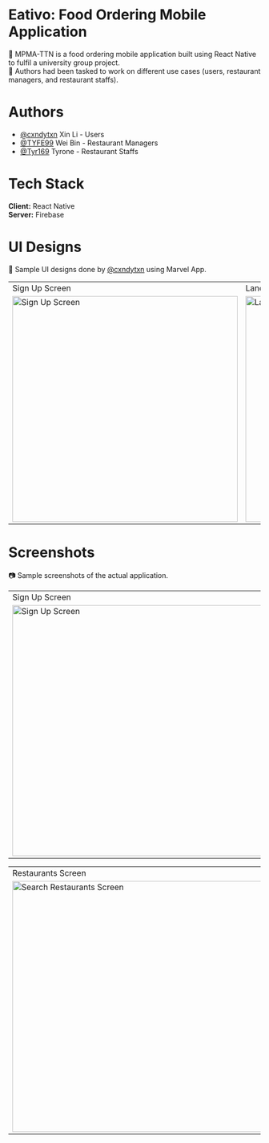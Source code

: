 # Eativo: Food Ordering Mobile Application
:spaghetti: MPMA-TTN is a food ordering mobile application built using React Native to fulfil a university group project. <br />
:speech_balloon: Authors had been tasked to work on different use cases (users, restaurant managers, and restaurant staffs). 

# Authors
- [@cxndytxn](https://www.github.com/cxndytxn) Xin Li - Users
- [@TYFE99](https://www.github.com/TYFE99) Wei Bin - Restaurant Managers
- [@Tyr169](https://www.github.com/Tyr169) Tyrone - Restaurant Staffs

# Tech Stack
**Client:** React Native <br/>
**Server:** Firebase

# UI Designs
:art: Sample UI designs done by [@cxndytxn](https://www.github.com/cxndytxn) using Marvel App.

<table>
  <tr>
    <td>Sign Up Screen</td>
    <td>Landing Screen</td>
    <td>Restaurants Screen</td>
  </tr>
  <tr>
    <td>
      <img src="https://user-images.githubusercontent.com/72306553/229396060-9d89e97e-d585-4678-afe5-09d6015adf12.PNG" height="450" alt="Sign Up Screen" />
    </td>
    <td>
      <img src="https://user-images.githubusercontent.com/72306553/229395685-e0b4bd84-1c2c-4058-99d8-fae0b7d93557.PNG" height="450" alt="Landing Screen" />
    </td>
    <td>
      <img src="https://user-images.githubusercontent.com/72306553/229395799-5d65ec12-a1b3-4ce7-b461-b55f2e8a49fc.PNG" height="450" alt="Restaurants Screen" />
    </td>
  </tr>
</table>

<!-- ## Restaurant Managers/Staffs
<table>
  <tr>
    <td>Sign Up Screen</td>
    <td>Landing Screen</td>
    <td>Orders Screen</td>
  </tr>
  <tr>
    <td>
      <img src="https://user-images.githubusercontent.com/72306553/229403591-11c45cbc-b248-4acc-813a-561ed055582e.PNG" height="450" alt="Sign Up Screen" />
    </td>
    <td>
      <img src="https://user-images.githubusercontent.com/72306553/229403442-de873294-f4d6-4822-a65b-cc482c94499f.PNG" height="450" alt="Landing Screen" />
    </td>
    <td>
      <img src="https://user-images.githubusercontent.com/72306553/229403726-557df992-964b-402d-883a-9a17d7989f41.PNG" height="450" alt="Restaurant Orders Screen" />
    </td>
  </tr>
</table> -->

# Screenshots
📷 Sample screenshots of the actual application.

<table>
  <tr>
    <td>Sign Up Screen</td>
    <td>Landing Screen</td>
    <td>Search Restaurants Screen</td>
  </tr>
    <td>
      <img src="https://user-images.githubusercontent.com/72306553/229406297-2acbcbda-774a-4a47-b230-30226673b023.png" height="500" alt="Sign Up Screen" />
    </td>
    <td>
      <img src="https://user-images.githubusercontent.com/72306553/229406702-757c3b10-01d7-4bc9-9a4e-cece758669c4.png" height="500" alt="Landing Screen" />
    </td>
    <td>
      <img src="https://user-images.githubusercontent.com/72306553/229406417-6b495e0f-5dbc-490b-b02e-da3c7231cadf.png" height="500" alt="Search Restaurants Screen" />
    </td>
  </tr>
</table>
  
<table>
  <tr>
    <td>Restaurants Screen</td>
    <td>Order Details Screen</td>
    <td>Review Screen</td>
  </tr>
  <tr>
    <td>
      <img src="https://user-images.githubusercontent.com/72306553/229407075-ed8f8d3e-1126-4085-98bd-29ba1048d2e6.png" height="500" alt="Search Restaurants Screen" />
    </td>
    <td>
      <img src="https://user-images.githubusercontent.com/72306553/229407252-7a5753cf-4bea-4321-8eda-0c589938a4db.png" height="500" alt="Landing Screen" />
    </td>
    <td>
      <img src="https://user-images.githubusercontent.com/72306553/229407336-fb68557d-c4b5-4d89-a4c8-366017a373aa.png" height="500" alt="Search Restaurants Screen" />
    </td>
  </tr>
</table>
